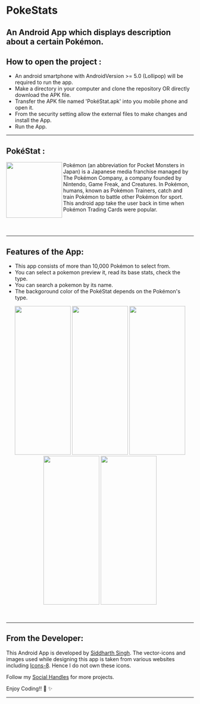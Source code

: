 # PokeStats
An Android App which displays description about a certain Pokémon.
---

## How to open the project :

- An android smartphone with AndroidVersion >= 5.0 (Lollipop) will be required to run the app.
- Make a directory in your computer and clone the repository OR directly download the APK file.
- Transfer the APK file named 'PokéStat.apk' into you mobile phone and open it.
- From the security setting allow the external files to make changes and install the App.
- Run the App.
---

## PokéStat :
<img align="left" width="150" height="150" src="https://user-images.githubusercontent.com/72121163/135018648-2047418e-73eb-4ad9-804b-3973a893f9f4.png">
<p>Pokémon (an abbreviation for Pocket Monsters in Japan) is a Japanese media franchise managed by The Pokémon Company, a company founded by Nintendo, Game Freak, and Creatures. In Pokémon, humans, known as Pokémon Trainers, catch and train Pokémon to battle other Pokémon for sport. This android app take the user back in time when Pokémon Trading Cards were popular. </p>


<br></br>

---



## Features of the App:
- This app consists of more than 10,000 Pokémon to select from. 
- You can select a pokemon preview it, read its base stats, check the type.
- You can search a pokemon by its name.
- The backgoround color of the PokéStat depends on the Pokémon's type.
 
 
 <p align="center">
  <img width="150" height="400" src="https://user-images.githubusercontent.com/72121163/135019886-73dd0154-5f6c-44f4-913f-c7a316279bd8.jpg">  
  <img width="150" height="400" src="https://user-images.githubusercontent.com/72121163/135019857-361cdecb-b9e7-4ba5-9c43-b29affe0f33d.jpg">
  <img width="150" height="400" src="https://user-images.githubusercontent.com/72121163/135019779-6f39a2d2-4531-4e3f-8691-e3fe0ce27a0b.jpg">
  <img width="150" height="400" src="https://user-images.githubusercontent.com/72121163/135020025-a52d6af9-a381-4223-9ff1-68a07180c26f.jpg">
  <img width="150" height="400" src="https://user-images.githubusercontent.com/72121163/135020028-3c5ed32d-b2e9-43c6-a3ce-ed573d63332d.jpg">
</p>
<br/>

---

## From the Developer:

This Android App is developed by <a href="https://github.com/SiddyDevelops">Siddharth Singh<a/>. The vector-icons and images used while designing this app is taken from various websites including <a href="https://icons8.com/">Icons-8<a/>. Hence I do not own these icons.
  
Follow my <a href="https://github.com/SiddyDevelops#connect-with-me">Social Handles<a/> for more projects.
  
Enjoy Coding!! 🚀 ✨
  
---




